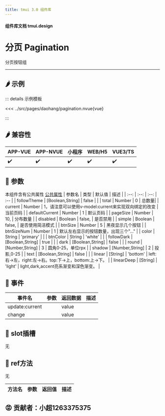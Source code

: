 ```yaml
---
title: tmui 3.0 组件库
---
```


<script setup>
import webview from '../components/mobileWebview.vue'
</script>

#### 组件库文档 tmui.design

# 分页 Pagination
分页按钮组

---

## :hot_pepper: 示例

<webview url="https://tmui.design/h5/#/pages/daohang/pagination"></webview>

::: details 示例模板

<<< ../src/pages/daohang/pagination.nvue{vue}

:::

## :hot_pepper: 兼容性

| APP-VUE | APP-NVUE | 小程序 | WEB/H5 | VUE3/TS |
| --- | --- | --- | --- | --- |
| :heavy_check_mark: | :heavy_check_mark: | :heavy_check_mark: | :heavy_check_mark: | :heavy_check_mark: |

## :seedling: 参数
本组件含有公共属性 [公共属性](/doc/spec/组件公共样式.md)
| 参数名 | 类型 | 默认值 | 描述 |
| :--: | :--: | :--: | :-- |
| followTheme | [Boolean,String] | false |  |
| total | Number | 0 |  总数量|
| current | Number | 1，请注意可以使用v-model:current来实现双向绑定的改变 | 当前页码 |
| defaultCurrent | Number | 1 | 默认页码 |
| pageSize | Number | 10, | 分布数量 |
| disabled | Boolean | false, | 是否禁用 |
| simple | Boolean | false, | 是否使用简洁模式 |
| btnSize | Number | 5 | 黑夜显示几个按钮 |
| btnSizeNum | Number | 1 | 默认左右显示的按钮数量，出现三个"..." |
| color | String | 'primary' |  |
| btnColor | String | 'white' |  |
| followDark | [Boolean,String] | true |  |
| dark | [Boolean,String] | false |  |
| round | [Number,String] | 3 | 圆角0-25，单位rpx |
| shadow | [Number,String] | 2 | 投影,0-25 |
| text | [Boolean,String] | false |  |
| linear | [String] | 'bottom' | left:右->左，right:左->右。top:下->上，bottom:上->下。 |
| linearDeep | [String] | 'light' | light,dark,accent亮系渐变和深色渐变。 |


## :rose: 事件
| 事件名 | 参数 | 返回数据 | 描述 |
| --- | --- | --- | --- |
| update:current |  | value |  |
| change |  | value |  |

## :corn: slot插槽

无

## :green_salad: ref方法

无

| 方法名 | 参数 | 返回值 | 描述 |
| :--: | :--: | :--: | :-- |

## :rage: 贡献者：小超1263375375


